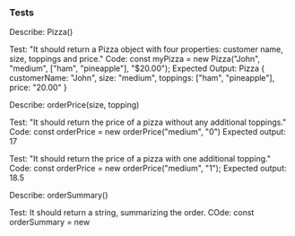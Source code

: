 ### Tests

Describe: Pizza()

Test: "It should return a Pizza object with four properties: customer name, size, toppings and price."
Code: const myPizza = new Pizza("John", "medium", ["ham", "pineapple"], "$20.00");
Expected Output: Pizza { customerName: "John", size: "medium", toppings: ["ham", "pineapple"], price: "20.00" }

Describe: orderPrice(size, topping)

Test: "It should return the price of a pizza without any additional toppings."
Code: const orderPrice = new orderPrice("medium", "0")
Expected output: 17

Test: "It should return the price of a pizza with one additional topping."
Code: const orderPrice = new orderPrice("medium", "1");
Expected output: 18.5


Describe: orderSummary()

Test: It should return a string, summarizing the order.
COde: const orderSummary = new 